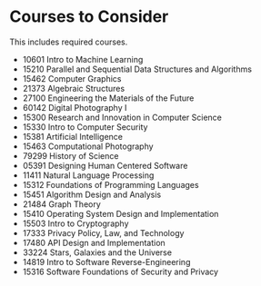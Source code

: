 # Courses to Consider

This includes required courses.

- 10601 Intro to Machine Learning
- 15210 Parallel and Sequential Data Structures and Algorithms
- 15462 Computer Graphics
- 21373 Algebraic Structures
- 27100 Engineering the Materials of the Future
- 60142 Digital Photography I
- 15300 Research and Innovation in Computer Science
- 15330 Intro to Computer Security
- 15381 Artificial Intelligence
- 15463 Computational Photography
- 79299 History of Science
- 05391 Designing Human Centered Software
- 11411 Natural Language Processing
- 15312 Foundations of Programming Languages
- 15451 Algorithm Design and Analysis
- 21484 Graph Theory
- 15410 Operating System Design and Implementation
- 15503 Intro to Cryptography
- 17333 Privacy Policy, Law, and Technology
- 17480 API Design and Implementation
- 33224 Stars, Galaxies and the Universe
- 14819 Intro to Software Reverse-Engineering
- 15316 Software Foundations of Security and Privacy
